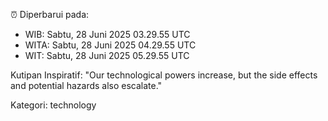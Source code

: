 ⏰ Diperbarui pada:
- WIB: Sabtu, 28 Juni 2025 03.29.55 UTC
- WITA: Sabtu, 28 Juni 2025 04.29.55 UTC
- WIT: Sabtu, 28 Juni 2025 05.29.55 UTC

Kutipan Inspiratif:
"Our technological powers increase, but the side effects and potential hazards also escalate."


Kategori: technology

